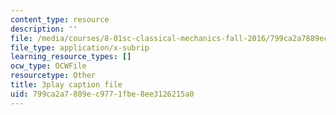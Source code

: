 ```yaml
---
content_type: resource
description: ''
file: /media/courses/8-01sc-classical-mechanics-fall-2016/799ca2a7889ec9771fbe8ee3126215a0_4K539RaRDXU.srt
file_type: application/x-subrip
learning_resource_types: []
ocw_type: OCWFile
resourcetype: Other
title: 3play caption file
uid: 799ca2a7-889e-c977-1fbe-8ee3126215a0
---
```


